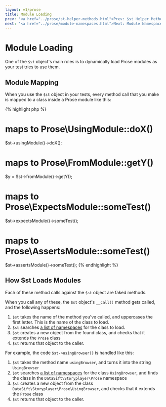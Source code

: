 ```yaml
---
layout: v1/prose
title: Module Loading
prev: '<a href="../prose/st-helper-methods.html">Prev: $st Helper Methods</a>'
next: '<a href="../prose/module-namespaces.html">Next: Module Namespaces</a>'
---
```


# Module Loading

One of the `$st` object's main roles is to dynamically load Prose modules as your test tries to use them.

## Module Mapping

When you use the `$st` object in your tests, every method call that you make is mapped to a class inside a Prose module like this:

{% highlight php %}
# maps to Prose\UsingModule::doX()
$st->usingModule()->doX();

# maps to Prose\FromModule::getY()
$y = $st->fromModule()->getY();

# maps to Prose\ExpectsModule::someTest()
$st->expectsModule()->someTest();

# maps to Prose\AssertsModule::someTest()
$st->assertsModule()->someTest();
{% endhighlight %}

## How $st Loads Modules

Each of these method calls against the `$st` object are faked methods.

When you call any of these, the `$st` object's `__call()` method gets called, and the following happens:

1. `$st` takes the name of the method you've called, and uppercases the first letter. This is the name of the class to load.
2. `$st` searches [a list of namespaces](module-namespaces.html) for the class to load.
3. `$st` creates a new object from the found class, and checks that it extends the `Prose` class
4. `$st` returns that object to the caller.

For example, the code `$st->usingBrowser()` is handled like this:

1. `$st` takes the method name `usingBrowser`, and turns it into the string `UsingBrowser`
2. `$st` searches [a list of namespaces](module-namespaces.html) for the class `UsingBrowser`, and finds the class in the `DataSift\Storyplayer\Prose` namespace
3. `$st` creates a new object from the class `DataSift\Storyplayer\Prose\UsingBrowser`, and checks that it extends the `Prose` class
4. `$st` returns that object to the caller.
